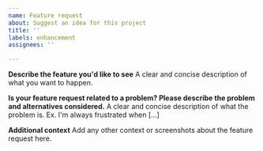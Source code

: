 ```yaml
---
name: Feature request
about: Suggest an idea for this project
title: ''
labels: enhancement
assignees: ''

---
```


**Describe the feature you'd like to see**
A clear and concise description of what you want to happen.

**Is your feature request related to a problem? Please describe the problem and alternatives considered.**
A clear and concise description of what the problem is. Ex. I'm always frustrated when [...]

**Additional context**
Add any other context or screenshots about the feature request here.
